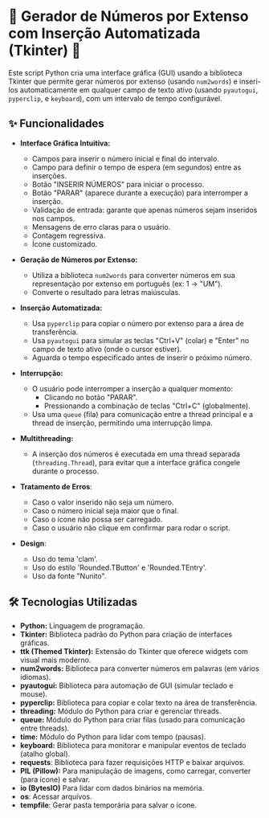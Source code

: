 # 🔢 Gerador de Números por Extenso com Inserção Automatizada (Tkinter) 🤖

Este script Python cria uma interface gráfica (GUI) usando a biblioteca Tkinter que permite gerar números por extenso (usando `num2words`) e inseri-los automaticamente em qualquer campo de texto ativo (usando `pyautogui`, `pyperclip`, e `keyboard`), com um intervalo de tempo configurável.

## ✨ Funcionalidades

*   **Interface Gráfica Intuitiva:**
    *   Campos para inserir o número inicial e final do intervalo.
    *   Campo para definir o tempo de espera (em segundos) entre as inserções.
    *   Botão "INSERIR NÚMEROS" para iniciar o processo.
    *   Botão "PARAR" (aparece durante a execução) para interromper a inserção.
    *   Validação de entrada: garante que apenas números sejam inseridos nos campos.
    *   Mensagens de erro claras para o usuário.
    * Contagem regressiva.
    * Ícone customizado.

*   **Geração de Números por Extenso:**
    *   Utiliza a biblioteca `num2words` para converter números em sua representação por extenso em português (ex: 1 -> "UM").
    *   Converte o resultado para letras maiúsculas.

*   **Inserção Automatizada:**
    *   Usa `pyperclip` para copiar o número por extenso para a área de transferência.
    *   Usa `pyautogui` para simular as teclas "Ctrl+V" (colar) e "Enter" no campo de texto ativo (onde o cursor estiver).
    *   Aguarda o tempo especificado antes de inserir o próximo número.

*   **Interrupção:**
    *   O usuário pode interromper a inserção a qualquer momento:
        *   Clicando no botão "PARAR".
        *   Pressionando a combinação de teclas "Ctrl+C" (globalmente).
    *   Usa uma `queue` (fila) para comunicação entre a thread principal e a thread de inserção, permitindo uma interrupção limpa.

*   **Multithreading:**
    *   A inserção dos números é executada em uma thread separada (`threading.Thread`), para evitar que a interface gráfica congele durante o processo.

* **Tratamento de Erros**:
    * Caso o valor inserido não seja um número.
    * Caso o número inicial seja maior que o final.
    * Caso o ícone não possa ser carregado.
    * Caso o usuário não clique em confirmar para rodar o script.

* **Design**:
    * Uso do tema 'clam'.
    * Uso do estilo 'Rounded.TButton' e 'Rounded.TEntry'.
    * Uso da fonte "Nunito".

## 🛠️ Tecnologias Utilizadas

*   **Python:** Linguagem de programação.
*   **Tkinter:** Biblioteca padrão do Python para criação de interfaces gráficas.
*   **ttk (Themed Tkinter):**  Extensão do Tkinter que oferece widgets com visual mais moderno.
*   **num2words:**  Biblioteca para converter números em palavras (em vários idiomas).
*   **pyautogui:**  Biblioteca para automação de GUI (simular teclado e mouse).
*   **pyperclip:** Biblioteca para copiar e colar texto na área de transferência.
*   **threading:**  Módulo do Python para criar e gerenciar threads.
*   **queue:** Módulo do Python para criar filas (usado para comunicação entre threads).
*   **time:** Módulo do Python para lidar com tempo (pausas).
*   **keyboard:** Biblioteca para monitorar e manipular eventos de teclado (atalho global).
* **requests**: Biblioteca para fazer requisições HTTP e baixar arquivos.
* **PIL (Pillow):** Para manipulação de imagens, como carregar, converter (para ícone) e salvar.
* **io (BytesIO)** Para lidar com dados binários na memória.
* **os**: Acessar arquivos.
* **tempfile**: Gerar pasta temporária para salvar o ícone.
